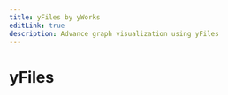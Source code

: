 ```yaml
---
title: yFiles by yWorks
editLink: true
description: Advance graph visualization using yFiles
---
```

# yFiles
